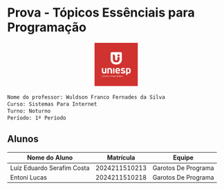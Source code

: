 # Prova - Tópicos Essênciais para Programação
<div style="text-align: center;">
    <img src="image.png" alt="uniesp" width="100">
</div>

```
Nome do professor: Wuldson Franco Fernades da Silva
Curso: Sistemas Para Internet
Turno: Noturno
Período: 1º Período
```


## Alunos

| Nome do Aluno  | Matrícula | Equipe   |
|----------------|-----------|----------|
| Luiz Eduardo Serafim Costa | 2024211510213 | Garotos De Programa |
| Entoni Lucas | 2024211510218 | Garotos De Programa |
<!-- Adicione mais alunos aqui -->
